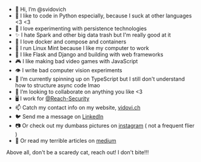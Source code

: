 - 👋 Hi, I’m @svidovich
- 👀 I like to code in Python especially, because I suck at other languages <3 <3
- 🥫 I love experimenting with persistence technologies
- ✨ I hate Spark and other big data trash but I'm really good at it
- 🐳 I love docker and compose and containers
- 🐧 I run Linux Mint because I like my computer to work
- 🥤 I like Flask and Django and building with web frameworks
- 🎮 I like making bad video games with JavaScript
- 👁️ I write bad computer vision experiments
- 🌱 I’m currently spinning up on TypeScript but I still don't understand how to structure async code lmao
- 💞️ I’m looking to collaborate on anything you like <3
- 🖥️ I work for [@Reach-Security](https://reach.security/)
- 📫 Catch my contact info on my website, [vidovi.ch](https://vidovi.ch/)
- 🐦 Send me a message on [LinkedIn](https://www.linkedin.com/in/samuel-vidovich/)
- 📷 Or check out my dumbass pictures on [instagram](https://www.instagram.com/integer_ring/) ( not a frequent flier )
- 📰 Or read my terrible articles on [medium](https://medium.com/@samuel-vidovich)

Above all, don't be a scaredy cat, reach out! I don't bite!!!

<!---
svidovich/svidovich is a ✨ special ✨ repository because its `README.md` (this file) appears on your GitHub profile.
You can click the Preview link to take a look at your changes.
--->
